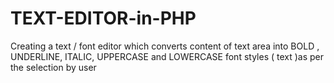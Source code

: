 # TEXT-EDITOR-in-PHP
Creating a text / font editor which converts content of text area into BOLD , UNDERLINE, ITALIC, UPPERCASE and LOWERCASE  font styles  ( text )as per the selection by user 
